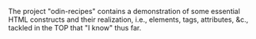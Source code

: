 The project "odin-recipes" contains a demonstration of some essential HTML constructs and their realization, i.e., elements, tags, attributes, &c., tackled in the TOP that "I know" thus far. 
